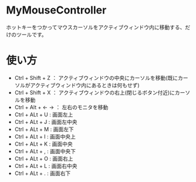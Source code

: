 # MyMouseController
ホットキーをつかってマウスカーソルをアクティブウィンドウ内に移動する、だけのツールです。

# 使い方
* Ctrl + Shift + Z ： アクティブウィンドウの中央にカーソルを移動(既にカーソルがアクティブウィンドウ内にあるときは何もせず)
* Ctrl + Shift + X ： アクティブウィンドウの右上(閉じるボタン付近)にカーソルを移動
* Ctrl + Alt + ← → ： 左右のモニタを移動
* Ctrl + ALt + U :  画面左上
* Ctrl + ALt + J :  画面左中央
* Ctrl + ALt + M :  画面左下
* Ctrl + ALt + I :  画面中央上
* Ctrl + ALt + K :  画面中央
* Ctrl + ALt + , :  画面中央下
* Ctrl + ALt + O :  画面右上
* Ctrl + ALt + L :  画面右中央
* Ctrl + ALt + . :  画面右下
